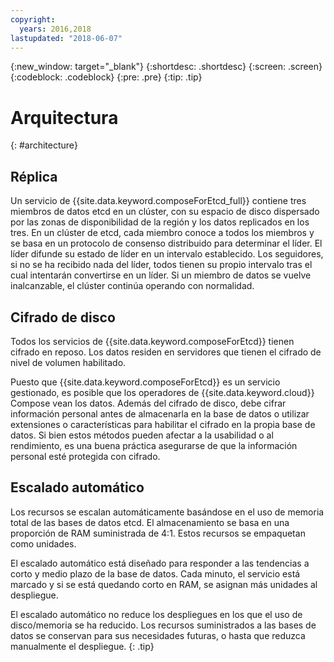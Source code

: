 ```yaml
---
copyright:
  years: 2016,2018
lastupdated: "2018-06-07"
---
```


{:new_window: target="_blank"}
{:shortdesc: .shortdesc}
{:screen: .screen}
{:codeblock: .codeblock}
{:pre: .pre}
{:tip: .tip}

# Arquitectura 
{: #architecture}

## Réplica

Un servicio de {{site.data.keyword.composeForEtcd_full}} contiene tres miembros de datos etcd en un clúster, con su espacio de disco dispersado por las zonas de disponibilidad de la región y los datos replicados en los tres. En un clúster de etcd, cada miembro conoce a todos los miembros y se basa en un protocolo de consenso distribuido para determinar el líder. El líder difunde su estado de líder en un intervalo establecido. Los seguidores, si no se ha recibido nada del líder, todos tienen su propio intervalo tras el cual intentarán convertirse en un líder. Si un miembro de datos se vuelve inalcanzable, el clúster continúa operando con normalidad.

## Cifrado de disco

Todos los servicios de {{site.data.keyword.composeForEtcd}} tienen cifrado en reposo. Los datos residen en servidores que tienen el cifrado de nivel de volumen habilitado. 

Puesto que {{site.data.keyword.composeForEtcd}} es un servicio gestionado, es posible que los operadores de {{site.data.keyword.cloud}} Compose vean los datos. Además del cifrado de disco, debe cifrar información personal antes de almacenarla en la base de datos o utilizar extensiones o características para habilitar el cifrado en la propia base de datos. Si bien estos métodos pueden afectar a la usabilidad o al rendimiento, es una buena práctica asegurarse de que la información personal esté protegida con cifrado.

## Escalado automático

Los recursos se escalan automáticamente basándose en el uso de memoria total de las bases de datos etcd. El almacenamiento se basa en una proporción de RAM suministrada de 4:1. Estos recursos se empaquetan como unidades.

El escalado automático está diseñado para responder a las tendencias a corto y medio plazo de la base de datos. Cada minuto, el servicio está marcado y si se está quedando corto en RAM, se asignan más unidades al despliegue. 

El escalado automático no reduce los despliegues en los que el uso de disco/memoria se ha reducido. Los recursos suministrados a las bases de datos se conservan para sus necesidades futuras, o hasta que reduzca manualmente el despliegue.
{: .tip}
